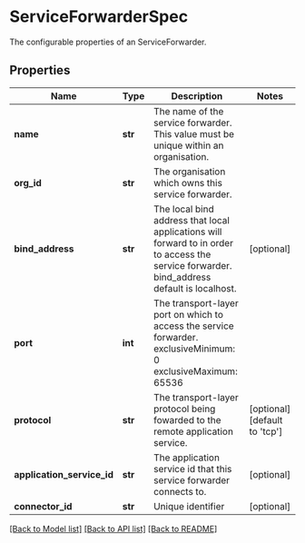 # ServiceForwarderSpec

The configurable properties of an ServiceForwarder. 
## Properties
Name | Type | Description | Notes
------------ | ------------- | ------------- | -------------
**name** | **str** | The name of the service forwarder. This value must be unique within an organisation.  | 
**org_id** | **str** | The organisation which owns this service forwarder. | 
**bind_address** | **str** | The local bind address that local applications will forward to in order to access the service forwarder.  bind_address default is localhost.  | [optional] 
**port** | **int** | The transport-layer port on which to access the service forwarder. exclusiveMinimum: 0 exclusiveMaximum: 65536  | 
**protocol** | **str** | The transport-layer protocol being fowarded to the remote application service.  | [optional] [default to 'tcp']
**application_service_id** | **str** | The application service id that this service forwarder connects to.  | [optional] 
**connector_id** | **str** | Unique identifier | [optional] 

[[Back to Model list]](../README.md#documentation-for-models) [[Back to API list]](../README.md#documentation-for-api-endpoints) [[Back to README]](../README.md)


